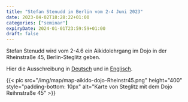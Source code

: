 ```yaml
---
title: "Stefan Stenudd in Berlin vom 2-4 Juni 2023"
date: 2023-04-02T18:28:22+01:00
categories: ["seminar"]
expiryDate: 2024-01-01T23:59:59+01:00
draft: false
---
```


Stefan Stenudd wird vom 2-4.6 ein Aikidolehrgang im Dojo in der Rheinstraße 45, Berlin-Steglitz geben.

Hier die Ausschreibung in [Deutsch](https://flux-aikido.com/pdf/2023_StefanStenuddBerlin_de.pdf)
und in [Englisch](https://flux-aikido.com/pdf/2023_StefanStenuddBerlin_en.pdf).

{{< pic src="/img/map/map-aikido-dojo-Rheinstr45.png" height="400" style="padding-bottom: 10px" alt="Karte von Steglitz mit dem Dojo Reihnstraße 45" >}}